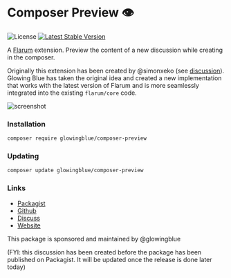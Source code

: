 # Composer Preview 👁️ 

![License](https://img.shields.io/badge/license-MIT-blue.svg) [![Latest Stable Version](https://img.shields.io/packagist/v/glowingblue/composer-preview.svg)](https://packagist.org/packages/glowingblue/composer-preview)

A [Flarum](http://flarum.org) extension. Preview the content of a new discussion while creating in the composer.

Originally this extension has been created by @simonxeko (see [discussion](https://discuss.flarum.org/d/22636-preview-discussion-post-wip)). Glowing Blue has taken the original idea and created a new implementation that works with the latest version of Flarum and is more seamlessly integrated into the existing `flarum/core` code.

![screenshot](https://user-images.githubusercontent.com/36635329/107345571-ffefba80-6ac3-11eb-9a22-03d313877630.png)

### Installation

```sh
composer require glowingblue/composer-preview
```

### Updating

```sh
composer update glowingblue/composer-preview
```

### Links

- [Packagist](https://packagist.org/packages/glowingblue/composer-preview)
- [Github](https://github.com/glowingblue/flarum-ext-composer-preview)
- [Discuss](https://discuss.flarum.org/d/26172-composer-preview)
- [Website](https://glowingblue.com)

This package is sponsored and maintained by @glowingblue

(FYI: this discussion has been created before the package has been published on Packagist. It will be updated once the release is done later today)